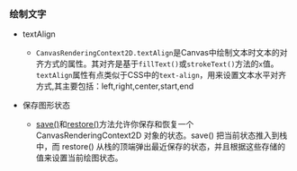 ### 绘制文字

* textAlign

  * `CanvasRenderingContext2D.textAlign`是Canvas中绘制文本时文本的对齐方式的属性。其对齐是基于`fillText()`或`strokeText()`方法的`x`值。`textAlign`属性有点类似于CSS中的`text-align`，用来设置文本水平对齐方式,其主要包括：left,right,center,start,end

* 保存图形状态

  * [save\(\)](http://www.w3school.com.cn/jsref/met_canvasrenderingcontext2d_save.asp)和[restore\(\)](http://www.w3school.com.cn/jsref/met_canvasrenderingcontext2d_restore.asp)方法允许你保存和恢复一个 CanvasRenderingContext2D 对象的状态。save\(\) 把当前状态推入到栈中，而 restore\(\) 从栈的顶端弹出最近保存的状态，并且根据这些存储的值来设置当前绘图状态。



